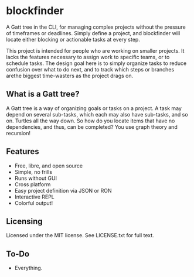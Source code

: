 
# blockfinder

A Gatt tree in the CLI, for managing complex projects without the pressure of
timeframes or deadlines. Simply define a project, and blockfinder will locate
either blocking or actionable tasks at every step.

This project is intended for people who are working on smaller projects. It
lacks the features necessary to assign work to specific teams, or to schedule
tasks. The design goal here is to simply organize tasks to reduce confusion
over what to do next, and to track which steps or branches arethe biggest
time-wasters as the project drags on.

## What is a Gatt tree?

A Gatt tree is a way of organizing goals or tasks on a project. A task may
depend on several sub-tasks, which each may also have sub-tasks, and so on.
Turtles all the way down. So how do you locate items that have no
dependencies, and thus, can be completed? You use graph theory and recursion!

## Features

- Free, libre, and open source
- Simple, no frills
- Runs without GUI
- Cross platform
- Easy project definition via JSON or RON
- Interactive REPL
- Colorful output!

## Licensing

Licensed under the MIT license. See LICENSE.txt for full text.

## To-Do

- Everything.
